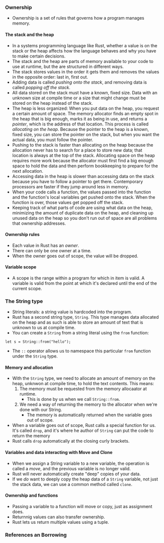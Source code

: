 ### Ownership

* Ownership is a set of rules that governs how a program manages memory.

#### The stack and the heap

* In a systems programming language like Rust, whether a value is on the stack or the heap affects how the language behaves and why you have to make certain decisions.
* The stack and the heap are parts of memory available to your code to use at runtime, but the are structured in different ways.
* The stack stores values in the order it gets them and removes the values in the opposite order: last in, first out.
* Adding data is called _pushing onto the stack_, and removing data is called _popping off the stack_.
* All data stored on the stack must have a known, fixed size. Data with an unknown size at compile time or a size that might change must be stored on the heap instead of the stack.
* The heap is less organized: When you put data on the heap, you request a certain amount of space. The memory allocator finds an empty spot in the heap that is big enough, marks it as being in use, and returns a _pointer_, which is the address of that location. This process is called _allocating on the heap_. Because the pointer to the heap is a known, fixed size, you can store the pointer on the stack, but when you want the actual data, you must follow the pointer.
* Pushing to the stack is faster than allocating on the heap because the allocation never has to search for a place to store new data; that location is always at the top of the stack. Allocating space on the heap requires more work because the allocator must first find a big enough space to hold the data and then perform bookkeeping to prepare for the next allocation.
* Accessing data in the heap is slower than accessing data on the stack because you have to follow a pointer to get there. Contemporary processors are faster if they jump around less in memory.
* When your code calls a function, the values passed into the function and the function's local variables get pushed onto the stack. When the function is over, those values get popped off the stack.
* Keeping track of what parts of code are using what data on the heap, minimizing the amount of duplicate data on the heap, and cleaning up unused data on the heap so you don't run out of space are all problems that ownership addresses.

#### Ownership rules

* Each value in Rust has an _owner_.
* There can only be one owner at a time.
* When the owner goes out of scope, the value will be dropped.

#### Variable scope

* A scope is the range within a program for which in item is valid. A variable is valid from the point at which it's declared until the end of the current scope.

### The String type

* String literals: a string value is hardcoded into the program.
* Rust has a second string type, `String`. This type manages data allocated on the heap and as such is able to store an amount of text that is unknown to us at compile time.
* You can create a `String` from a string literal using the `from` function:
```
let s = String::from("hello");
```
* The `::` operator allows us to namespace this particular `from` function under the `String` type.

#### Memory and allocation

* With the `String` type, we need to allocate an amount of memory on the heap, unknwon at compile time, to hold the text contents. This means:
  1. The memory must be requested from the memory allocaator at runtime.
     * This is done by us when we call `String::from`.
  2. We need a way of returning the memory to the allocator when we're done with our String.
     * The memory is automatically returned when the variable goes out of scope.
* When a variable goes out of scope, Rust calls a special function for us. It's called `drop`, and it's where he author of `String` can put the code to return the memory
* Rust calls `drop` automatically at the closing curly brackets.

#### Variables and data interacting with Move and Clone

* When we assign a String variable to a new variable, the operation is called a _move_, and the previous variable is no longer valid.
* Rust will never automatically create "deep" copies of your data.
* If we _do_ want to deeply copy the heap data of a `String` variable, not just the stack data, we can use a common method called `clone`.

#### Ownership and functions

* Passing a variable to a function will move or copy, just as assignment does.
* Returnnig values can also transfer ownership.
* Rust lets us return multiple values using a tuple.

### References an Borrowing